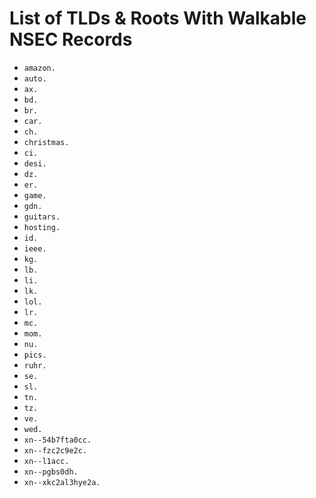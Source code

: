 # List of TLDs & Roots With Walkable NSEC Records

* `amazon.`
* `auto.`
* `ax.`
* `bd.`
* `br.`
* `car.`
* `ch.`
* `christmas.`
* `ci.`
* `desi.`
* `dz.`
* `er.`
* `game.`
* `gdn.`
* `guitars.`
* `hosting.`
* `id.`
* `ieee.`
* `kg.`
* `lb.`
* `li.`
* `lk.`
* `lol.`
* `lr.`
* `mc.`
* `mom.`
* `nu.`
* `pics.`
* `ruhr.`
* `se.`
* `sl.`
* `tn.`
* `tz.`
* `ve.`
* `wed.`
* `xn--54b7fta0cc.`
* `xn--fzc2c9e2c.`
* `xn--l1acc.`
* `xn--pgbs0dh.`
* `xn--xkc2al3hye2a.`
